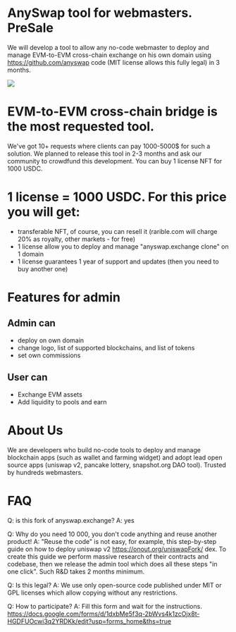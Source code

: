 # AnySwap tool for webmasters. PreSale

We will develop a tool to allow any no-code webmaster to deploy and manage EVM-to-EVM cross-chain exchange on his own domain using https://github.com/anyswap code (MIT license allows this fully legal) in 3 months. 

![](https://screenshots.wpmix.net/chrome_JJxTqAAmO6AM02fsOLQGhP5vUImjajOx.png)

# EVM-to-EVM cross-chain bridge is the most requested tool. 
We've got 10+ requests where clients can pay 1000-5000$ for such a solution. We planned to release this tool in 2-3 months and ask our community to crowdfund this development. You can buy 1 license NFT for 1000 USDC. 

# 1 license = 1000 USDC. For this price you will get:
- transferable NFT, of course, you can resell it (rarible.com will charge 20% as royalty, other markets - for free)
- 1 license allow you to deploy and manage "anyswap.exchange clone" on 1 domain
- 1 license guarantees 1 year of support and updates (then you need to buy another one)

# Features for admin
## Admin can
- deploy on own domain 
- change logo, list of supported blockchains, and list of tokens 
- set own commissions

## User can
- Exchange EVM assets
- Add liquidity to pools and earn 

# About Us
We are developers who build no-code tools to deploy and manage blockchain apps (such as wallet and farming widget) and adopt lead open source apps (uniswap v2, pancake lottery, snapshot.org DAO tool). Trusted by hundreds webmasters. 

# FAQ
Q: is this fork of anyswap.exchange?
A: yes

Q: Why do you need 10 000, you don't code anything and reuse another product! 
A: "Reuse the code" is not easy, for example, this step-by-step guide on how to deploy uniswap v2 https://onout.org/uniswapFork/ dex. To create this guide we perform massive research of their contracts and codebase, then we release the admin tool which does all these steps "in one click". Such R&D takes 2 months minimum.  

Q: Is this legal?
A: We use only open-source code published under MIT or GPL licenses which allow copying without any restrictions.

Q: How to participate? 
A: Fill this form and wait for the instructions. https://docs.google.com/forms/d/1dxbMe5f3q-2bWvs4k1zcOjx8t-HGDFUOcwi3q2YRDKk/edit?usp=forms_home&ths=true
